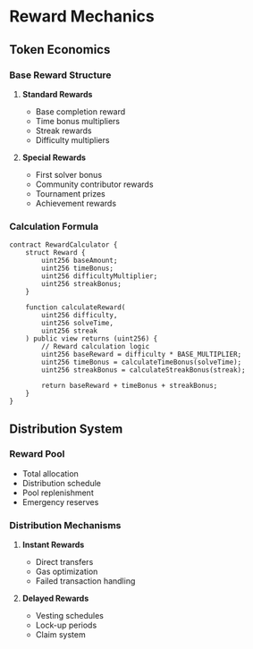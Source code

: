 # Reward Mechanics

## Token Economics

### Base Reward Structure
1. **Standard Rewards**
   - Base completion reward
   - Time bonus multipliers
   - Streak rewards
   - Difficulty multipliers

2. **Special Rewards**
   - First solver bonus
   - Community contributor rewards
   - Tournament prizes
   - Achievement rewards

### Calculation Formula
```solidity
contract RewardCalculator {
    struct Reward {
        uint256 baseAmount;
        uint256 timeBonus;
        uint256 difficultyMultiplier;
        uint256 streakBonus;
    }
    
    function calculateReward(
        uint256 difficulty,
        uint256 solveTime,
        uint256 streak
    ) public view returns (uint256) {
        // Reward calculation logic
        uint256 baseReward = difficulty * BASE_MULTIPLIER;
        uint256 timeBonus = calculateTimeBonus(solveTime);
        uint256 streakBonus = calculateStreakBonus(streak);
        
        return baseReward + timeBonus + streakBonus;
    }
}
```

## Distribution System

### Reward Pool
- Total allocation
- Distribution schedule
- Pool replenishment
- Emergency reserves

### Distribution Mechanisms
1. **Instant Rewards**
   - Direct transfers
   - Gas optimization
   - Failed transaction handling

2. **Delayed Rewards**
   - Vesting schedules
   - Lock-up periods
   - Claim system
